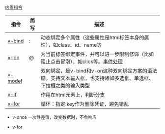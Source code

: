 [内置指令](https://cn.vuejs.org/api/built-in-directives.html)

| 指令                                                                 | 简写 | 描述                                                                                                                                                           |
| -------------------------------------------------------------------- | ---- | -------------------------------------------------------------------------------------------------------------------------------------------------------------- |
| [v-bind](https://cn.vuejs.org/api/built-in-directives.html#v-bind)   | :    | 动态绑定多个属性（这些属性是html标签本身的属性），如class、id、name等                                                                                          |
| [v-on](https://cn.vuejs.org/api/built-in-directives.html#v-on)       | @    | 为当前标签绑定事件，并可以进一步限制修饰（比如阻止点击冒泡），如click等。[事件处理](https://cn.vuejs.org/guide/essentials/event-handling.html#event-modifiers) |
| [v-model](https://cn.vuejs.org/api/built-in-directives.html#v-model) |      | 双向绑定，是v-bind和v-on这种双向绑定方案的语法糖。支持文本输入框，也支持诸如多选框、单选框、下拉框之类的输入类型                                               |
| [v-if](https://cn.vuejs.org/api/built-in-directives.html#v-if)       |      | 作用在html元素上，判断分支                                                                                                                                     |
| [v-for](https://cn.vuejs.org/api/built-in-directives.html#v-for)                                                                     |      | 循环：指定:key作为删除凭证，避免错乱                                                                                                                                                               |

* v-once
一次性差值，改变数据时，不会响应

* v-for
